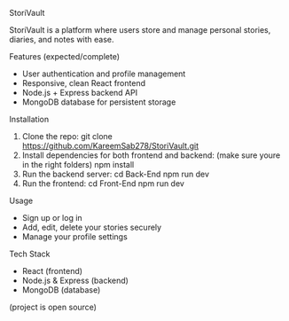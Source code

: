 StoriVault

StoriVault is a platform where users store and manage personal stories, diaries, and notes with ease.

Features (expected/complete)

- User authentication and profile management
- Responsive, clean React frontend
- Node.js + Express backend API
- MongoDB database for persistent storage

Installation

1. Clone the repo:
   git clone https://github.com/KareemSab278/StoriVault.git
2. Install dependencies for both frontend and backend:
   (make sure youre in the right folders)
   npm install
3. Run the backend server:
   cd Back-End
   npm run dev
4. Run the frontend:
   cd Front-End
   npm run dev

Usage

- Sign up or log in
- Add, edit, delete your stories securely
- Manage your profile settings

Tech Stack

- React (frontend)
- Node.js & Express (backend)
- MongoDB (database)

(project is open source)
